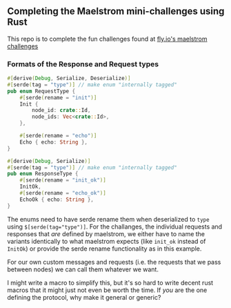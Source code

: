 ## Completing the Maelstrom mini-challenges using Rust

This repo is to complete the fun challenges found at [fly.io's maelstrom challenges](https://fly.io/dist-sys/)


### Formats of the Response and Request types

```rust
#[derive(Debug, Serialize, Deserialize)]
#[serde(tag = "type")] // make enum "internally tagged"
pub enum RequestType {
    #[serde(rename = "init")]
    Init {
        node_id: crate::Id,
        node_ids: Vec<crate::Id>,
    },

    #[serde(rename = "echo")]
    Echo { echo: String },
}

#[derive(Debug, Serialize)]
#[serde(tag = "type")] // make enum "internally tagged"
pub enum ResponseType {
    #[serde(rename = "init_ok")]
    InitOk,
    #[serde(rename = "echo_ok")]
    EchoOk { echo: String },
}
```

The enums need to have serde rename them when deserialized to `type` using `$[serde(tag="type")]`.
For the challanges, the individual requests and responses that _are_ defined by maelstrom, we either
have to name the variants identically to what maelstrom expects (like `init_ok` instead of `InitOk`) or
provide the serde rename functionality as in this example.

For our own custom messages and requests (i.e. the requests that we pass between nodes) we can call them
whatever we want.

I might write a macro to simplify this, but it's so hard to write decent rust macros that it might
just not even be worth the time. If *you* are the one defining the protocol, why make it general or generic?